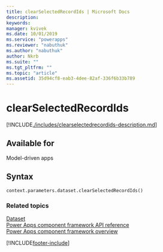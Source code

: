 ```yaml
---
title: clearSelectedRecordIds | Microsoft Docs
description: 
keywords:
manager: kvivek
ms.date: 10/01/2019
ms.service: "powerapps"
ms.reviewer: "nabuthuk"
ms.author: "nabuthuk"
author: Nkrb
ms.suite: ""
ms.tgt_pltfrm: ""
ms.topic: "article"
ms.assetid: 35d94cf8-eab3-4dee-82af-336f6b33b789
---
```


# clearSelectedRecordIds

[!INCLUDE[./includes/clearselectedrecordids-description.md](./includes/clearselectedrecordids-description.md)]

## Available for 

Model-driven apps

## Syntax

`context.parameters.dataset.clearSelectedRecordIds()`


### Related topics

[Dataset](../dataset.md)<br/>
[Power Apps component framework API reference](../../reference/index.md)<br/>
[Power Apps component framework overview](../../overview.md)

[!INCLUDE[footer-include](../../../../includes/footer-banner.md)]